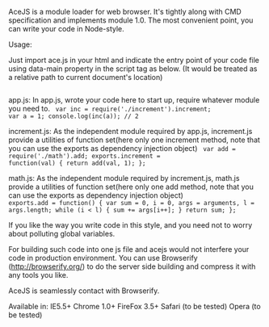 ﻿AceJS is a module loader for web browser.
It's tightly along with CMD specification and implements module 1.0.
The most convenient point, you can write your code in Node-style.


Usage:

Just import ace.js in your html and indicate the entry point of your
code file using data-main property in the script tag as below.
(It would be treated as a relative path to current document's location)
<code>
    <script type="text/javascript" src="ace.src.js" data-main="app"></script>
</code>


app.js:
In app.js, wrote your code here to start up, require whatever module you
need to.
<code>
    var inc = require('./increment').increment;
    var a = 1;
    console.log(inc(a)); // 2
</code>


increment.js:
As the independent module required by app.js, increment.js provide a utilities of
function set(here only one increment method, note that you can use the exports as
dependency injection object)
<code>
    var add = require('./math').add;
    exports.increment = function(val) {
      return add(val, 1);
    };
</code>


math.js:
As the independent module required by increment.js, math.js provide a utilities of
function set(here only one add method, note that you can use the exports as
dependency injection object)
<code>
    exports.add = function() {
      var sum = 0, i = 0, args = arguments, l = args.length;
      while (i < l) {
        sum += args[i++];
      }
      return sum;
    };
</code>

If you like the way you write code in this style, and you need not
to worry about polluting global variables.


For building such code into one js file and acejs would not interfere
your code in production environment. You can use Browserify (http://browserify.org/)
to do the server side building and compress it with any tools you like.

AceJS is seamlessly contact with Browserify.

Available in:
IE5.5+
Chrome 1.0+
FireFox 3.5+
Safari (to be tested)
Opera (to be tested)